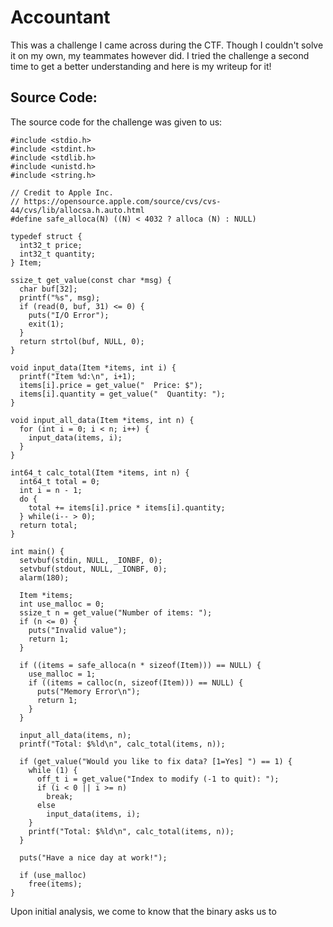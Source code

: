 # Accountant

This was a challenge I came across during the CTF. Though I couldn't solve it on my own, my teammates however did. I tried the challenge a second time to get a better understanding and here is my writeup for it!

## Source Code:
The source code for the challenge was given to us:
```
#include <stdio.h>
#include <stdint.h>
#include <stdlib.h>
#include <unistd.h>
#include <string.h>

// Credit to Apple Inc.
// https://opensource.apple.com/source/cvs/cvs-44/cvs/lib/allocsa.h.auto.html
#define safe_alloca(N) ((N) < 4032 ? alloca (N) : NULL)

typedef struct {
  int32_t price;
  int32_t quantity;
} Item;

ssize_t get_value(const char *msg) {
  char buf[32];
  printf("%s", msg);
  if (read(0, buf, 31) <= 0) {
    puts("I/O Error");
    exit(1);
  }
  return strtol(buf, NULL, 0);
}

void input_data(Item *items, int i) {
  printf("Item %d:\n", i+1);
  items[i].price = get_value("  Price: $");
  items[i].quantity = get_value("  Quantity: ");
}

void input_all_data(Item *items, int n) {
  for (int i = 0; i < n; i++) {
    input_data(items, i);
  }
}

int64_t calc_total(Item *items, int n) {
  int64_t total = 0;
  int i = n - 1;
  do {
    total += items[i].price * items[i].quantity;
  } while(i-- > 0);
  return total;
}

int main() {
  setvbuf(stdin, NULL, _IONBF, 0);
  setvbuf(stdout, NULL, _IONBF, 0);
  alarm(180);

  Item *items;
  int use_malloc = 0;
  ssize_t n = get_value("Number of items: ");
  if (n <= 0) {
    puts("Invalid value");
    return 1;
  }

  if ((items = safe_alloca(n * sizeof(Item))) == NULL) {
    use_malloc = 1;
    if ((items = calloc(n, sizeof(Item))) == NULL) {
      puts("Memory Error\n");
      return 1;
    }
  }

  input_all_data(items, n);
  printf("Total: $%ld\n", calc_total(items, n));

  if (get_value("Would you like to fix data? [1=Yes] ") == 1) {
    while (1) {
      off_t i = get_value("Index to modify (-1 to quit): ");
      if (i < 0 || i >= n)
        break;
      else
        input_data(items, i);
    }
    printf("Total: $%ld\n", calc_total(items, n));
  }

  puts("Have a nice day at work!");

  if (use_malloc)
    free(items);
}

```
Upon initial analysis, we come to know that the binary asks us to 
